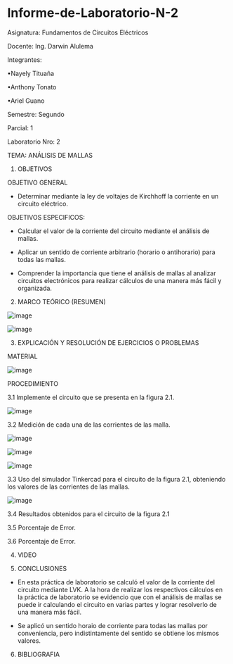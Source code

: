 # Informe-de-Laboratorio-N-2

Asignatura: Fundamentos de Circuitos Eléctricos

Docente: Ing. Darwin Alulema

Integrantes: 

•Nayely Tituaña

•Anthony Tonato

•Ariel Guano

Semestre: Segundo

Parcial: 1

Laboratorio Nro: 2 

TEMA: ANÁLISIS DE MALLAS 

1. OBJETIVOS

OBJETIVO GENERAL

* Determinar mediante la ley de voltajes de Kirchhoff la corriente en un circuito eléctrico.

OBJETIVOS ESPECIFICOS:

* Calcular el valor de la corriente del circuito mediante el análisis de mallas.

* Aplicar un sentido de corriente arbitrario (horario o antihorario) para todas las mallas.

* Comprender la importancia que tiene el análisis de mallas al analizar circuitos electrónicos para realizar cálculos de una manera más fácil y organizada.

2. MARCO TEÓRICO (RESUMEN)

![image](https://user-images.githubusercontent.com/105722861/172275230-0893ac88-ac05-4551-aed2-7353edee9fdd.png)

![image](https://user-images.githubusercontent.com/105722861/172275243-f67a9c28-5275-41bc-8df1-67d39745ead7.png)

3. EXPLICACIÓN Y RESOLUCIÓN DE EJERCICIOS O PROBLEMAS

MATERIAL

![image](https://user-images.githubusercontent.com/105722861/172275286-60a1376c-2508-4fa6-a79f-68f8613b8155.png)

PROCEDIMIENTO

3.1 Implemente el circuito que se presenta en la figura 2.1.

![image](https://user-images.githubusercontent.com/105722861/172275337-9d29bdbc-72a0-485a-a760-10efdbf964f8.png)

3.2 Medición de cada una de las corrientes de las malla.

![image](https://user-images.githubusercontent.com/105722861/172292513-fcae3c82-e338-443a-b71e-7a664e6b4f3c.png)

![image](https://user-images.githubusercontent.com/105722861/172292614-2389bb85-b5b9-462d-ab24-383cab5fb619.png)

![image](https://user-images.githubusercontent.com/105722861/172292676-3849de40-ec3c-4e2b-8f02-3f85693c2813.png)

3.3 Uso del simulador Tinkercad para el circuito de la figura 2.1, obteniendo los valores de las corrientes de las mallas.

![image](https://user-images.githubusercontent.com/105722861/172275425-5ad239fe-6d74-4213-9008-80f39e301eae.png)

3.4 Resultados obtenidos para el circuito de la figura 2.1

3.5 Porcentaje de Error.

3.6 Porcentaje de Error.

4. VIDEO

5. CONCLUSIONES

* En esta práctica de laboratorio se calculó el valor de la corriente del circuito mediante LVK. A la hora de realizar los respectivos cálculos en la práctica de laboratorio se evidencio que con el análisis de mallas se puede ir calculando el circuito en varias partes y lograr resolverlo de una manera más fácil.

* Se aplicó un sentido horaio de corriente para todas las mallas por conveniencia, pero indistintamente del sentido se obtiene los mismos valores.

6. BIBLIOGRAFIA 



